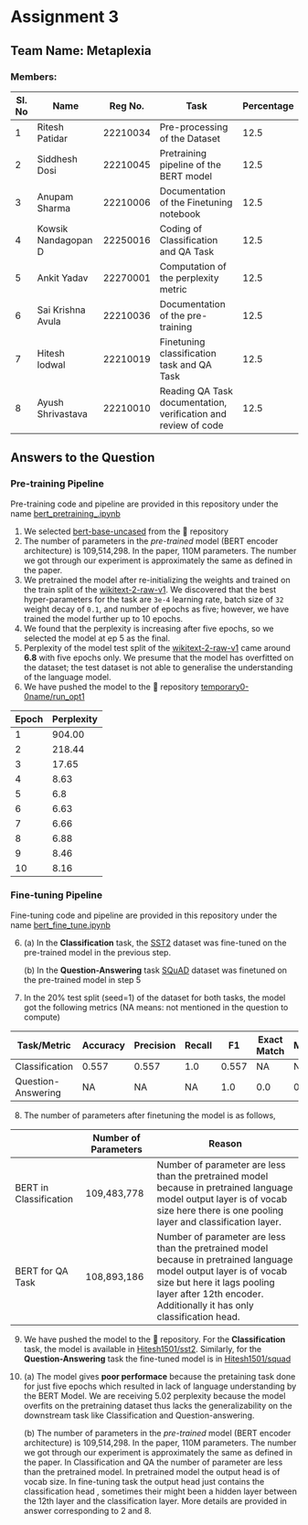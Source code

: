 # Assignment 3

## Team Name: Metaplexia
### Members: 


| Sl. No | Name                | Reg No.  | Task | Percentage |
|--------|---------------------|----------|------|-----|
| 1      | Ritesh Patidar      | 22210034 | Pre-processing of the Dataset | 12.5 |
| 2      | Siddhesh Dosi       | 22210045 | Pretraining pipeline of the BERT model |12.5|
| 3      | Anupam Sharma       | 22210006 | Documentation of the Finetuning notebook |12.5|
| 4      | Kowsik Nandagopan D | 22250016 | Coding of Classification and QA Task |12.5|
| 5      | Ankit Yadav         | 22270001 | Computation of the perplexity metric |12.5|
| 6      | Sai Krishna Avula   | 22210036 | Documentation of the pre-training |12.5|
| 7      | Hitesh lodwal       | 22210019 | Finetuning classification task and QA Task |12.5| 
| 8      | Ayush Shrivastava   | 22210010 | Reading QA Task documentation, verification and review of code |12.5|

## Answers to the Question
### Pre-training Pipeline
Pre-training code and pipeline are provided in this repository under the name [bert_pretraining_.ipynb](https://github.com/NLP613-Metaplexia/assignment3/blob/main/bert_pretraining_.ipynb)
1. We selected [bert-base-uncased](https://huggingface.co/bert-base-uncased) from the 🤗 repository
2. The number of parameters in the _pre-trained_ model (BERT encoder architecture) is 109,514,298. In the paper, 110M parameters. The number we got through our experiment is approximately the same as defined in the paper.
3. We pretrained the model after re-initializing the weights and trained on the train split of the [wikitext-2-raw-v1](https://huggingface.co/datasets/wikitext/viewer/wikitext-2-raw-v1). We discovered that the best hyper-parameters for the task are `3e-4` learning rate, batch size of `32` weight decay of `0.1`, and number of epochs as five; however, we have trained the model further up to 10 epochs.
4. We found that the perplexity is increasing after five epochs, so we selected the model at ep 5 as the final. 
5. Perplexity of the model test split of the [wikitext-2-raw-v1](https://huggingface.co/datasets/wikitext/viewer/wikitext-2-raw-v1) came around **6.8** with five epochs only. We presume that the model has overfitted on the dataset; the test dataset is not able to generalise the understanding of the language model. 
6. We have pushed the model to the 🤗 repository [temporary0-0name/run_opt1](https://huggingface.co/temporary0-0name/run_opt1)

   
| Epoch | Perplexity |
|-------|------------|
| 1     | 904.00     |
| 2     | 218.44     |
| 3     | 17.65      |
| 4     | 8.63       |
| 5     | 6.8        |
| 6     | 6.63       |
| 7     | 6.66       |
| 8     | 6.88       |
| 9     | 8.46       |
| 10    | 8.16       |

### Fine-tuning Pipeline
Fine-tuning code and pipeline are provided in this repository under the name [bert_fine_tune.ipynb](https://github.com/NLP613-Metaplexia/assignment3/blob/main/bert_fine_tune.ipynb)

6. (a) In the **Classification** task, the [SST2](https://www.kaggle.com/datasets/atulanandjha/stanford-sentiment-treebank-v2-sst2) dataset was fine-tuned on the pre-trained model in the previous step.

   (b) In the **Question-Answering** task [SQuAD](https://huggingface.co/datasets/squad_v2) dataset was finetuned on the pre-trained model in step 5

7. In the 20% test split (seed=1) of the dataset for both tasks, the model got the following metrics (NA means: not mentioned in the question to compute)

   
 | **Task/Metric**    | **Accuracy** | **Precision** | **Recall** | **F1** | **Exact Match** | **METEOR** | **BLEU** | **ROUGE** |
|--------------------|--------------|---------------|------------|--------|-----------------|------------|----------|-----------|
| Classification     | 0.557        | 0.557         | 1.0        | 0.557  | NA              | NA         | NA       | NA        |
| Question-Answering | NA           | NA            | NA         |   1.0     |     0.0            |    0.02        |     0.01     |      0.12     |  


8. The number of parameters after finetuning the model is as follows,
   
|                        | **Number of Parameters** | **Reason** |
|------------------------|--------------------------|------------|
| BERT in Classification | 109,483,778              |   Number of parameter are less than the pretrained model because in pretrained language model output layer is of vocab size here there is one pooling layer and classification layer.         |
| BERT for QA Task       | 108,893,186                  |   Number of parameter are less than the pretrained model because in pretrained language model output layer is of vocab size but here it lags pooling layer after 12th encoder. Additionally it has only classification head.          |

9. We have pushed the model to the 🤗 repository. For the **Classification** task, the model is available in [Hitesh1501/sst2](https://huggingface.co/Hitesh1501/sst2). Similarly, for the **Question-Answering** task the fine-tuned model is in
 [Hitesh1501/squad](https://huggingface.co/Hitesh1501/squad)
10. (a) The model gives **poor performace** because the pretaining task done for just five epochs which resulted in lack of language understanding by the BERT Model. We are receiving 5.02 perplexity because the model overfits on the pretraining dataset thus lacks the generalizability on the downstream task like Classification and Question-answering.
    
    (b)  The number of parameters in the _pre-trained_ model (BERT encoder architecture) is 109,514,298. In the paper, 110M parameters. The number we got through our experiment is approximately the same as defined in the paper. In Classification and QA the number of parameter are less than the pretrained model. In pretrained model the output head is of vocab size. In fine-tuning task the output head just contains the classification head , sometimes their might been a hidden layer between the 12th layer and the classification layer. More details are provided in answer corresponding to 2 and 8. 
